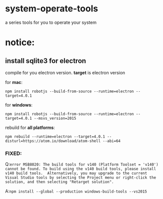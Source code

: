 # system-operate-tools
a series tools for you to operate your system

# notice:
## install sqlite3 for electron
compile for you electron version. **target** is electron version

for **mac**:

`npm install robotjs --build-from-source --runtime=electron --target=4.0.1`

for **windows**:

`npm install robotjs --build-from-source --runtime=electron --target=4.0.1 --msvs_version=2015`

rebuild for **all platforms**:

`npm rebuild --runtime=electron --target=4.0.1 --disturl=https://atom.io/download/atom-shell --abi=64`


### FIXED:
Q:`error MSB8020: The build tools for v140 (Platform Toolset = 'v140') cannot be found. To build using the v140 build tools, please install v140 build tools.  Alternatively, you may upgrade to the current Visual Studio tools by selecting the Project menu or right-click the solution, and then selecting "Retarget solution".`

A:`npm install --global --production windows-build-tools --vs2015`